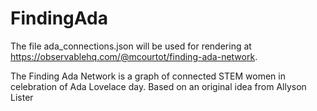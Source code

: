 # FindingAda

The file ada_connections.json will be used for rendering at https://observablehq.com/@mcourtot/finding-ada-network.

The Finding Ada Network is a graph of connected STEM women in celebration of Ada Lovelace day. Based on an original idea from Allyson Lister

